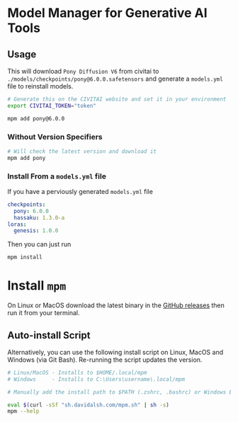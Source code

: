 # Model Manager for Generative AI Tools

## Usage

This will download `Pony Diffusion V6` from civitai to `./models/checkpoints/pony@6.0.0.safetensors` and generate a `models.yml` file to reinstall models.

```bash
# Generate this on the CIVITAI website and set it in your environment
export CIVITAI_TOKEN="token"

mpm add pony@6.0.0
```

### Without Version Specifiers

```bash
# Will check the latest version and download it
mpm add pony
```

### Install From a `models.yml` file

If you have a perviously generated `models.yml` file

```yaml
checkpoints:
  pony: 6.0.0
  hassaku: 1.3.0-a
loras:
  genesis: 1.0.0
```

Then you can just run

```bash
mpm install
```

# Install `mpm`

On Linux or MacOS download the latest binary in the [GitHub releases](https://github.com/alshdavid/mpm/releases/latest) then run it from your terminal.

## Auto-install Script

Alternatively, you can use the following install script on Linux, MacOS and Windows (via Git Bash). Re-running the script updates the version.

```bash
# Linux/MacOS - Installs to $HOME/.local/mpm
# Windows     - Installs to C:\Users\username\.local/mpm

# Manually add the install path to $PATH (.zshrc, .bashrc) or Windows Environment Manager

eval $(curl -sSf "sh.davidalsh.com/mpm.sh" | sh -s)
mpm --help
```



